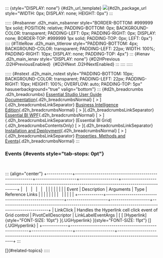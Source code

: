::: {style="DISPLAY: none"}
[](ms-xhelp:///?Id=d2h_url_template){#d2h_url_template} ![](!package_url!){#d2h_package_url style="WIDTH: 0px; DISPLAY: none; HEIGHT: 0px"}
:::

::::: {#nsbanner .d2h_main_nsbanner style="BORDER-BOTTOM: #999999 1px solid; POSITION: relative; PADDING-BOTTOM: 0px; BACKGROUND-COLOR: transparent; PADDING-LEFT: 0px; PADDING-RIGHT: 0px; DISPLAY: none; BORDER-TOP: #999999 1px solid; PADDING-TOP: 0px; LEFT: 0px"}
:::: {#TitleRow .d2h_main_titlerow style="PADDING-BOTTOM: 4px; BACKGROUND-COLOR: transparent; PADDING-LEFT: 22px; WIDTH: 100%; PADDING-RIGHT: 10px; DISPLAY: none; PADDING-TOP: 4px"}
::: {#ienav .d2h_main_ienav style="DISPLAY: none"}
[](ms-xhelp:///?Id=36e11f51-c014-41e2-bfa9-b7522b801739){#D2HPrevious .D2HPreviousEnabled}  [](ms-xhelp:///?Id=af94879f-4d6b-42be-b304-6a157c6ce6e8){#D2HNext .D2HNextEnabled}
:::
::::
:::::

::::: {#nstext .d2h_main_nstext style="PADDING-BOTTOM: 10px; BACKGROUND-COLOR: transparent; PADDING-LEFT: 22px; PADDING-RIGHT: 10px; HEIGHT: 100%; OVERFLOW: auto; PADDING-TOP: 5px" hasuserbackground="true" valign="bottom"}
::: {#d2h_breadcrumbs .d2h_breadcrumbs}
[Essential Studio User Guide Documentation](ms-xhelp:///?Id=12457748-09e3-4d74-a240-8e049cedf030){.d2h_breadcrumbsNormal} [ \> ]{.d2h_breadcrumbsLinkSeparator} [Business Intelligence Edition](ms-xhelp:///?Id=fdf33dd8-62b2-47b9-ad7b-fc50e590bca5){.d2h_breadcrumbsNormal} [ \> ]{.d2h_breadcrumbsLinkSeparator} [Essential BI WPF](ms-xhelp:///?Id=41e3d586-d922-4a01-8272-679fe4ae7343){.d2h_breadcrumbsNormal} [ \> ]{.d2h_breadcrumbsLinkSeparator} [Essential BI Grid]{.d2h_breadcrumbsContentsOnly} [ \> ]{.d2h_breadcrumbsLinkSeparator} [Installation and Deployment](ms-xhelp:///?Id=267788d8-b80b-4395-82c5-3140e58dcadb){.d2h_breadcrumbsNormal} [ \> ]{.d2h_breadcrumbsLinkSeparator} [Properties, Methods and Events](ms-xhelp:///?Id=352d4c15-0c3e-4ee2-9e6b-16422ff43983){.d2h_breadcrumbsNormal}
:::

### Events {#events style="tab-stops: 0pt"}

 

::: {align="center"}
+-------------+--------------------------------------------------------+---------------------+--------------------+------------------------------------------------------------------------------------------------------+
|             |                                                        |                     |                    |                                                                                                      |
|             |                                                        |                     |                    |                                                                                                      |
| Event       | Description                                            | Arguments           | Type               | Reference Links                                                                                      |
|             |                                                        |                     |                    |                                                                                                      |
|             |                                                        |                     |                    |                                                                                                      |
+-------------+--------------------------------------------------------+---------------------+--------------------+------------------------------------------------------------------------------------------------------+
| LinkClick   | Handles the Hyperlink cell click event of Grid control | PivotCellDescriptor | LinkLabelEventArgs | [ [ [Hyperlink]{style="FONT-SIZE: 10pt"} ]{.UGHyperlink} ]{style="FONT-SIZE: 11pt"} []{.UGHyperlink} |
+-------------+--------------------------------------------------------+---------------------+--------------------+------------------------------------------------------------------------------------------------------+
:::

[]{#related-topics}
:::::
